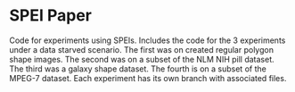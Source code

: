 # SPEI Paper
Code for experiments using SPEIs.  Includes the code for the 3 experiments under a data starved scenario.  The first was on created regular polygon shape images.  The second was on a subset of the NLM NIH pill dataset.  The third was a galaxy shape dataset.  The fourth is on a subset of the MPEG-7 dataset.  Each experiment has its own branch with associated files.
